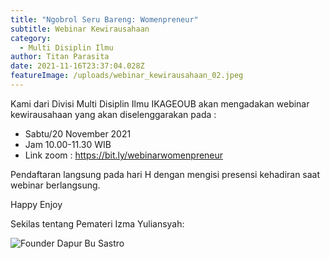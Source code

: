 ```yaml
---
title: "Ngobrol Seru Bareng: Womenpreneur"
subtitle: Webinar Kewirausahaan
category:
  - Multi Disiplin Ilmu
author: Titan Parasita
date: 2021-11-16T23:37:04.028Z
featureImage: /uploads/webinar_kewirausahaan_02.jpeg
---
```

Kami dari Divisi Multi Disiplin Ilmu IKAGEOUB akan mengadakan webinar kewirausahaan yang akan diselenggarakan pada : 

* Sabtu/20 November 2021 
* Jam 10.00-11.30 WIB
* Link zoom : <https://bit.ly/webinarwomenpreneur>

Pendaftaran langsung pada hari H dengan mengisi presensi kehadiran saat webinar berlangsung. 

Happy Enjoy



Sekilas tentang Pemateri Izma Yuliansyah:

![Founder Dapur Bu Sastro](/uploads/webinar_kewirausahaan_02-pemateri.jpeg)